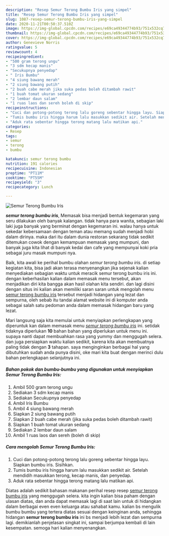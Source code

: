 ```yaml
---
description: "Resep Semur Terong Bumbu Iris yang simpel"
title: "Resep Semur Terong Bumbu Iris yang simpel"
slug: 1087-resep-semur-terong-bumbu-iris-yang-simpel
date: 2020-11-21T00:50:37.510Z
image: https://img-global.cpcdn.com/recipes/e69ca49344774b93/751x532cq70/semur-terong-bumbu-iris-foto-resep-utama.jpg
thumbnail: https://img-global.cpcdn.com/recipes/e69ca49344774b93/751x532cq70/semur-terong-bumbu-iris-foto-resep-utama.jpg
cover: https://img-global.cpcdn.com/recipes/e69ca49344774b93/751x532cq70/semur-terong-bumbu-iris-foto-resep-utama.jpg
author: Genevieve Norris
ratingvalue: 5
reviewcount: 4
recipeingredient:
- "500 gram terong ungu"
- "3 sdm kecap manis"
- "Secukupnya penyedap"
- " Iris Bumbu"
- "4 siung bawang merah"
- "2 siung bawang putih"
- "2 buah cabe merah jika suka pedas boleh ditambah rawit"
- "1 buah tomat ukuran sedang"
- "2 lembar daun salam"
- "1 ruas laos dan sereh boleh di skip"
recipeinstructions:
- "Cuci dan potong-potong terong lalu goreng sebentar hingga layu. Siapkan bumbu iris. Sisihkan."
- "Tumis bumbu iris hingga harum lalu masukkan sedikit air. Setelah mendidih masukkan terong, kecap manis, dan penyedap."
- "Aduk rata sebentar hingga terong matang lalu matikan api."
categories:
- Resep
tags:
- semur
- terong
- bumbu

katakunci: semur terong bumbu 
nutrition: 191 calories
recipecuisine: Indonesian
preptime: "PT11M"
cooktime: "PT55M"
recipeyield: "3"
recipecategory: Lunch

---
```



![Semur Terong Bumbu Iris](https://img-global.cpcdn.com/recipes/e69ca49344774b93/751x532cq70/semur-terong-bumbu-iris-foto-resep-utama.jpg)

<b><i>semur terong bumbu iris</i></b>, Memasak bisa menjadi bentuk kegemaran yang seru dilakukan oleh banyak kalangan. tidak hanya para wanita, sebagian laki laki juga banyak yang berminat dengan kegemaran ini. walau hanya untuk sekedar kebersamaan dengan teman atau memang sudah menjadi hobi dalam dirinya. maka dari itu dalam dunia restoran sekarang tidak sedikit ditemukan cowok dengan kemampuan memasak yang mumpuni, dan banyak juga kita lihat di banyak kedai dan cafe yang mempunyai koki pria sebagai juru masak mumpuni nya.

Baik, kita awali ke perihal bumbu olahan <i>semur terong bumbu iris</i>. di setiap kegiatan kita, bisa jadi akan terasa menyenangkan jika sejenak kalian menyediakan sebagian waktu untuk meracik semur terong bumbu iris ini. dengan keberhasilan kalian dalam memasak menu tersebut, akan menjadikan diri kita bangga akan hasil olahan kita sendiri. dan lagi disini dengan situs ini kalian akan memiliki saran saran untuk mengolah menu <u>semur terong bumbu iris</u> tersebut menjadi hidangan yang lezat dan sempurna, oleh sebab itu tandai alamat website ini di komputer anda sebagai salah satu pedoman anda dalam memasak hidangan baru yang lezat.




Mari langsung saja kita memulai untuk menyiapkan perlengkapan yang diperuntuk kan dalam memasak menu <u><i>semur terong bumbu iris</i></u> ini. setidak tidaknya diperlukan <b>10</b> bahan bahan yang diperlukan untuk menu ini. supaya nanti dapat membuahkan rasa yang yummy dan menggugah selera. dan juga persiapkan waktu kalian sedikit, karena kita akan membuatnya paling tidak dengan <b>3</b> tahapan. saya menginginkan berbagai hal yang dibutuhkan sudah anda punya disini, oke mari kita buat dengan merinci dulu bahan perlengkapan selanjutnya ini.

<!--inarticleads1-->

##### Bahan pokok dan bumbu-bumbu yang digunakan untuk menyiapkan Semur Terong Bumbu Iris:

1. Ambil 500 gram terong ungu
1. Sediakan 3 sdm kecap manis
1. Sediakan Secukupnya penyedap
1. Ambil  Iris Bumbu
1. Ambil 4 siung bawang merah
1. Siapkan 2 siung bawang putih
1. Siapkan 2 buah cabe merah (jika suka pedas boleh ditambah rawit)
1. Siapkan 1 buah tomat ukuran sedang
1. Sediakan 2 lembar daun salam
1. Ambil 1 ruas laos dan sereh (boleh di skip)




<!--inarticleads2-->

##### Cara mengolah Semur Terong Bumbu Iris:

1. Cuci dan potong-potong terong lalu goreng sebentar hingga layu. Siapkan bumbu iris. Sisihkan.
1. Tumis bumbu iris hingga harum lalu masukkan sedikit air. Setelah mendidih masukkan terong, kecap manis, dan penyedap.
1. Aduk rata sebentar hingga terong matang lalu matikan api.




Diatas adalah sedikit bahasan makanan perihal resep resep <u>semur terong bumbu iris</u> yang menggugah selera. kita ingin kalian bisa paham dengan ulasan diatas, dan anda dapat memasak lagi di saat lain untuk di hidangkan dalam berbagai even even keluarga atau sahabat kamu. kalian bs mengulik bumbu bumbu yang tertera diatas sesuai dengan keinginan anda, sehingga hidangan <b>semur terong bumbu iris</b> ini bs menjadi lebih lezat dan sempurna lagi. demikianlah penjelasan singkat ini, sampai berjumpa kembali di lain kesempatan. semoga hari kalian menyenangkan.
